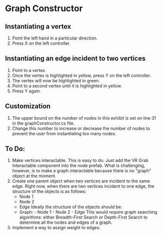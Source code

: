 # Graph Constructor

## Instantiating a vertex

1. Point the left hand in a particular direction.
2. Press X on the left controller.

## Instantiating an edge incident to two vertices

1. Point to a vertex. 
2. Once the vertex is highlighted in yellow, press Y on the left controller.
3. The vertex will now be highlighted in green.
4. Point to a second vertex until it is highlighted in yellow.
5. Press Y again.

## Customization
1. The upper bound on the number of nodes in this exhibit is set on line 31 in the graphConstructor.cs file.
2. Change this number to increase or decrease the number of nodes to prevent the user from instantiating too many nodes.

## To Do:
1. Make vertices interactable. This is easy to do. Just add the VR Grab Interactable component into the node prefab. What is challenging, however, is to make a graph interactable because there is no "graph" object at the moment.
2. Create one parent object when two vertices are incident to the same edge. Right now, when there are two vertices incident to one edge, the structure of the objects is as follows:
	- Node 1
	- Node 2
	- Edge
	Ideally the structure of the objects should be:
	- Graph:
			- Node 1
			- Node 2
			- Edge
	This would require graph searching algorithms: either Breadth-First Search or Depth-First Search to determine all the nodes and edges of a graph.
3. Implement a way to assign weight to edges.
